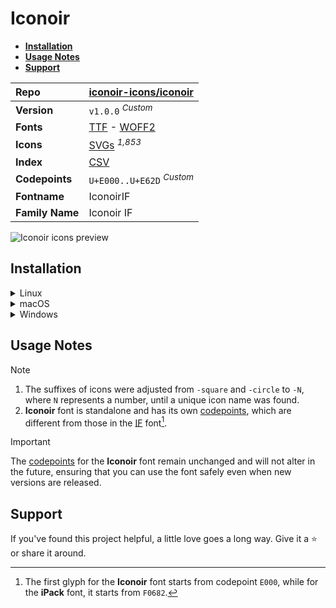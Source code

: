 # Iconoir

- [**Installation**](#installation)
- [**Usage Notes**](#usage-notes)
- [**Support**](#support)

| Repo            | [iconoir-icons/iconoir](https://github.com/iconoir-icons/iconoir)                                                                                                             |
| :-------------- | ----------------------------------------------------------------------------------------------------------------------------------------------------------------------------- |
| **Version**     | `v1.0.0` <sup>_Custom_</sup>                                                                                                                                                  |
| **Fonts**       | [TTF](https://raw.githubusercontent.com/iconicFonts/if/main/fonts/TTF/Iconoir.ttf) - [WOFF2](https://raw.githubusercontent.com/iconicFonts/if/main/fonts/WOFF2/Iconoir.woff2) |
| **Icons**       | [SVGs](https://github.com/iconicFonts/if/tree/main/packs/Iconoir/svgs) <sup>_1,853_</sup>                                                                                     |
| **Index**       | [CSV](https://github.com/iconicFonts/if/blob/main/indices/Iconoir.csv)                                                                                                        |
| **Codepoints**  | `U+E000..U+E62D` <sup>_Custom_</sup>                                                                                                                                          |
| **Fontname**    | IconoirIF                                                                                                                                                                     |
| **Family Name** | Iconoir IF                                                                                                                                                                    |

<picture>
  <source media="(prefers-color-scheme: dark)" srcset="https://raw.githubusercontent.com/iconicFonts/if/main/imgs/Iconoir_dark.png">
  <img alt="Iconoir icons preview" src="https://raw.githubusercontent.com/iconicFonts/if/main/imgs/Iconoir_light.png">
</picture>

## Installation

<details>

<summary>Linux</summary>

```sh
curl -o ~/.local/share/fonts/Iconoir.ttf https://raw.githubusercontent.com/iconicFonts/if/main/fonts/TTF/Iconoir.ttf
```

Refresh font cache:

```sh
fc-cache -f ~/.local/share/fonts
```

</details>

<details>

<summary>macOS</summary>

```sh
curl -o ~/Library/Fonts/Iconoir.ttf https://raw.githubusercontent.com/iconicFonts/if/main/fonts/TTF/Iconoir.ttf
```

</details>

<details>

<summary>Windows</summary>

```sh
curl -o C:\Windows\Fonts\Iconoir.ttf https://raw.githubusercontent.com/iconicFonts/if/main/fonts/TTF/Iconoir.ttf
```

</details>

## Usage Notes

> [!NOTE]
>
> 1. The suffixes of icons were adjusted from `-square` and `-circle` to `-N`, where `N` represents a number, until a unique icon name was found.
> 2. **Iconoir** font is standalone and has its own [codepoints](https://github.com/iconicFonts/if/blob/main/indices/Iconoir.csv), which are different from those in the [IF](https://github.com/iconicFonts/if/blob/main/indices/if.csv) font[^1].

> [!IMPORTANT]  
> The [codepoints](https://github.com/iconicFonts/if/blob/main/indices/Iconoir.csv) for the **Iconoir** font remain unchanged and will not alter in the future, ensuring that you can use the font safely even when new versions are released.

## Support

If you've found this project helpful, a little love goes a long way. Give it a :star: or share it around.

[^1]: The first glyph for the **Iconoir** font starts from codepoint `E000`, while for the **iPack** font, it starts from `F0682`.
